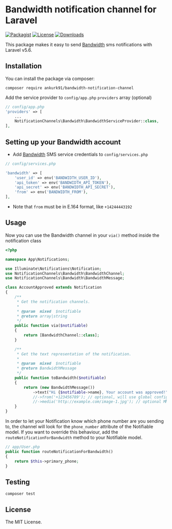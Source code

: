 # Bandwidth notification channel for Laravel

[![Packagist](https://img.shields.io/packagist/v/ankurk91/bandwidth-notification-channel.svg?style=flat-square)](https://packagist.org/packages/ankurk91/bandwidth-notification-channel)
[![License](https://img.shields.io/badge/license-MIT-brightgreen.svg?style=flat-square)](LICENSE.md)
[![Downloads](https://img.shields.io/packagist/dt/ankurk91/bandwidth-notification-channel.svg?style=flat-square)](https://packagist.org/packages/ankurk91/bandwidth-notification-channel)

This package makes it easy to send [Bandwidth](https://www.bandwidth.com/messaging/sms-api/) sms notifications with Laravel v5.6.

## Installation
You can install the package via composer:
```
composer require ankurk91/bandwidth-notification-channel
```
Add the service provider to `config/app.php` `providers` array (optional)
```php
// config/app.php
'providers' => [
    ...
    NotificationChannels\Bandwidth\BandwidthServiceProvider::class,
],
```

## Setting up your Bandwidth account
* Add [Bandwidth](https://app.bandwidth.com/) SMS service credentials to `config/services.php`
```php
// config/services.php

'bandwidth' => [
    'user_id' => env('BANDWIDTH_USER_ID'), 
    'api_token' => env('BANDWIDTH_API_TOKEN'), 
    'api_secret' => env('BANDWIDTH_API_SECRET'), 
    'from' => env('BANDWIDTH_FROM'), 
],
```
* Note that `from` must be in E.164 format, like `+14244443192`

## Usage
Now you can use the Bandwidth channel in your `via()` method inside the notification class
```php
<?php

namespace App\Notifications;

use Illuminate\Notifications\Notification;
use NotificationChannels\Bandwidth\BandwidthChannel;
use NotificationChannels\Bandwidth\BandwidthMessage;

class AccountApproved extends Notification
{
    /**
     * Get the notification channels.
     *
     * @param  mixed  $notifiable
     * @return array|string
     */
    public function via($notifiable)
    {
        return [BandwidthChannel::class];
    }

    /**
     * Get the text representation of the notification.
     *
     * @param  mixed  $notifiable
     * @return BandwidthMessage
     */
    public function toBandwidth($notifiable)
    {
        return (new BandwidthMessage())
            ->text("Hi {$notifiable->name}, Your account was approved!");
            //->from('+123456789'); // optional, will use global config when not set
            //->media('http://example.com/image-1.jpg'); // optional MMS
    }
}
```

In order to let your Notification know which phone number are you sending to, the channel will look for the `phone_number` attribute of the Notifiable model. 
If you want to override this behaviour, add the `routeNotificationForBandwidth` method to your Notifiable model.
```php
// app/User.php
public function routeNotificationForBandwidth()
{
    return $this->primary_phone;
}
```

## Testing
```
composer test
```

## License
The MIT License.
